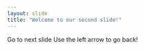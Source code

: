 ```yaml
---
layout: slide
title: "Welcome to our second slide!"
---
```

Go to next slide
Use the left arrow to go back!

